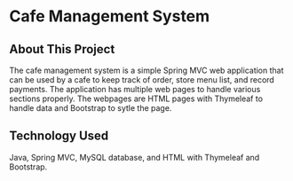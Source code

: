# Cafe Management System
## About This Project
The cafe management system is a simple Spring MVC web application that can be used by a cafe to keep track of order, store menu list, and record payments. 
The application has multiple web pages to handle various sections properly. The webpages are HTML pages with Thymeleaf to handle data and Bootstrap to sytle the page.
## Technology Used
Java, Spring MVC, MySQL database, and HTML with Thymeleaf and Bootstrap.
